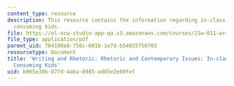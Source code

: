 ```yaml
---
content_type: resource
description: This resource contains the information regarding in-class writing on
  consuming kids.
file: https://ol-ocw-studio-app-qa.s3.amazonaws.com/courses/21w-011-writing-and-rhetoric-rhetoric-and-contemporary-issues-fall-2015/b965e30b877d4aba8985ad05e2e89fef_MIT21W_011F15_CONSUMING.pdf
file_type: application/pdf
parent_uid: 704190e8-756c-601b-1e7d-b54035f50703
resourcetype: Document
title: 'Writing and Rhetoric: Rhetoric and Contemporary Issues: In-class Writing on
  Consuming Kids'
uid: b965e30b-877d-4aba-8985-ad05e2e89fef
---
```

